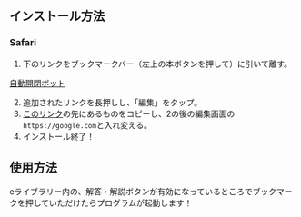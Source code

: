 ## インストール方法

### Safari
1. 下のリンクをブックマークバー（左上の本ボタンを押して）に引いて離す。

[自動開閉ボット](https://google.com)

2. 追加されたリンクを長押しし、「編集」をタップ。
3. [このリンク](https://raw.githubusercontent.com/sjkim04/auto_eLibrary/main/install/bookmarklet.js)の先にあるものをコピーし、2の後の編集画面の`https://google.com`と入れ変える。
4. インストール終了！


## 使用方法
eライブラリー内の、解答・解説ボタンが有効になっているところでブックマークを押していただけたらプログラムが起動します！
